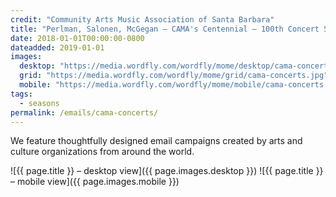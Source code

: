 ```yaml
---
credit: "Community Arts Music Association of Santa Barbara"
title: "Perlman, Salonen, McGegan — CAMA's Centennial — 100th Concert Season — Season Subscriptions Still Available!"
date: 2018-01-01T00:00:00-0800
dateadded: 2019-01-01
images:
  desktop: "https://media.wordfly.com/wordfly/mome/desktop/cama-concerts.jpg"
  grid: "https://media.wordfly.com/wordfly/mome/grid/cama-concerts.jpg"
  mobile: "https://media.wordfly.com/wordfly/mome/mobile/cama-concerts.jpg"
tags:
  - seasons
permalink: /emails/cama-concerts/
---
```

We feature thoughtfully designed email campaigns created by arts and culture organizations from around the world.

![{{ page.title }} – desktop view]({{ page.images.desktop }})
![{{ page.title }} – mobile view]({{ page.images.mobile }})
